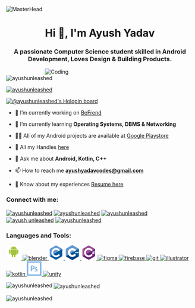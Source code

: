 ![MasterHead](https://i.postimg.cc/T2z7dDrX/Linkedin-Cover3.png)
<h1 align="center">Hi 👋, I'm Ayush Yadav</h1>
<h3 align="center">A passionate Computer Science student skilled in Android Development, Loves Design & Building Products.</h3>
<img align="right" alt="Coding" width="400" src="https://cdn.dribbble.com/users/1124806/screenshots/4876982/ezgif.com-optimize.gif">
<p align="left"> <img src="https://komarev.com/ghpvc/?username=ayushunleashed&label=Profile%20views&color=0e75b6&style=flat" alt="ayushunleashed" /> </p>

<p align="left"> <a href="https://github.com/ryo-ma/github-profile-trophy"><img src="https://github-profile-trophy.vercel.app/?username=ayushunleashed" alt="ayushunleashed" /></a> </p>

[![@ayushunleashed's Holopin board](https://holopin.me/ayushunleashed)](https://holopin.io/@ayushunleashed)

- 🔭 I’m currently working on [BeFrend](https://github.com/AyushUnleashed/BeFrend)

- 🌱 I’m currently learning **Operating Systems, DBMS & Networking**

- 👨‍💻 All of my Android projects are available at [Google Playstore](https://play.google.com/store/apps/developer?id=Ayush+Unleashed&hl=en&gl=US)

- 📝 All my Handles [here](https://ayushunleashed.carrd.co/)

- 💬 Ask me about **Android, Kotlin, C++**

- 📫 How to reach me **ayushyadavcodes@gmail.com**

- 📄 Know about my experiences [Resume here](https://drive.google.com/file/d/1fqThmOmsicBNp2jYusHBe2Ak9whRVLX2/view?usp=sharing)

<h3 align="left">Connect with me:</h3>
<p align="left">
<a href="https://twitter.com/ayushunleashed" target="blank"><img align="center" src="https://raw.githubusercontent.com/rahuldkjain/github-profile-readme-generator/master/src/images/icons/Social/twitter.svg" alt="ayushunleashed" height="30" width="40" /></a>
<a href="https://linkedin.com/in/ayushunleashed" target="blank"><img align="center" src="https://raw.githubusercontent.com/rahuldkjain/github-profile-readme-generator/master/src/images/icons/Social/linked-in-alt.svg" alt="ayushunleashed" height="30" width="40" /></a>
<a href="https://www.behance.net/ayushunleashed" target="blank"><img align="center" src="https://raw.githubusercontent.com/rahuldkjain/github-profile-readme-generator/master/src/images/icons/Social/behance.svg" alt="ayushunleashed" height="30" width="40" /></a>
<a href="https://www.youtube.com/channel/UCsI8u19z-V_cU2oAptwK2zg" target="blank"><img align="center" src="https://raw.githubusercontent.com/rahuldkjain/github-profile-readme-generator/master/src/images/icons/Social/youtube.svg" alt="ayush unleashed" height="30" width="40" /></a>
<a href="https://www.leetcode.com/ayushunleashed" target="blank"><img align="center" src="https://raw.githubusercontent.com/rahuldkjain/github-profile-readme-generator/master/src/images/icons/Social/leet-code.svg" alt="ayushunleashed" height="30" width="40" /></a>
</p>

<h3 align="left">Languages and Tools:</h3>
<p align="left"> <a href="https://developer.android.com" target="_blank" rel="noreferrer"> <img src="https://raw.githubusercontent.com/devicons/devicon/master/icons/android/android-original-wordmark.svg" alt="android" width="40" height="40"/> </a> <a href="https://www.blender.org/" target="_blank" rel="noreferrer"> <img src="https://download.blender.org/branding/community/blender_community_badge_white.svg" alt="blender" width="40" height="40"/> </a> <a href="https://www.cprogramming.com/" target="_blank" rel="noreferrer"> <img src="https://raw.githubusercontent.com/devicons/devicon/master/icons/c/c-original.svg" alt="c" width="40" height="40"/> </a> <a href="https://www.w3schools.com/cpp/" target="_blank" rel="noreferrer"> <img src="https://raw.githubusercontent.com/devicons/devicon/master/icons/cplusplus/cplusplus-original.svg" alt="cplusplus" width="40" height="40"/> </a> <a href="https://www.w3schools.com/cs/" target="_blank" rel="noreferrer"> <img src="https://raw.githubusercontent.com/devicons/devicon/master/icons/csharp/csharp-original.svg" alt="csharp" width="40" height="40"/> </a> <a href="https://www.figma.com/" target="_blank" rel="noreferrer"> <img src="https://www.vectorlogo.zone/logos/figma/figma-icon.svg" alt="figma" width="40" height="40"/> </a> <a href="https://firebase.google.com/" target="_blank" rel="noreferrer"> <img src="https://www.vectorlogo.zone/logos/firebase/firebase-icon.svg" alt="firebase" width="40" height="40"/> </a> <a href="https://git-scm.com/" target="_blank" rel="noreferrer"> <img src="https://www.vectorlogo.zone/logos/git-scm/git-scm-icon.svg" alt="git" width="40" height="40"/> </a> <a href="https://www.adobe.com/in/products/illustrator.html" target="_blank" rel="noreferrer"> <img src="https://www.vectorlogo.zone/logos/adobe_illustrator/adobe_illustrator-icon.svg" alt="illustrator" width="40" height="40"/> </a> <a href="https://kotlinlang.org" target="_blank" rel="noreferrer"> <img src="https://www.vectorlogo.zone/logos/kotlinlang/kotlinlang-icon.svg" alt="kotlin" width="40" height="40"/> </a> <a href="https://www.photoshop.com/en" target="_blank" rel="noreferrer"> <img src="https://raw.githubusercontent.com/devicons/devicon/master/icons/photoshop/photoshop-line.svg" alt="photoshop" width="40" height="40"/> </a> <a href="https://unity.com/" target="_blank" rel="noreferrer"> <img src="https://www.vectorlogo.zone/logos/unity3d/unity3d-icon.svg" alt="unity" width="40" height="40"/> </a> </p>

<p><img align="left" src="https://github-readme-stats.vercel.app/api/top-langs?username=ayushunleashed&show_icons=true&locale=en&layout=compact" alt="ayushunleashed" /></p>

<p>&nbsp;<img align="center" src="https://github-readme-stats.vercel.app/api?username=ayushunleashed&show_icons=true&locale=en" alt="ayushunleashed" /></p>

<p><img align="center" src="https://github-readme-streak-stats.herokuapp.com/?user=ayushunleashed&" alt="ayushunleashed" /></p>



<!--
**AyushUnleashed/AyushUnleashed** is a ✨ _special_ ✨ repository because its `README.md` (this file) appears on your GitHub profile.

Here are some ideas to get you started:

- 🔭 I’m currently working on ...
- 🌱 I’m currently learning ...
- 👯 I’m looking to collaborate on ...
- 🤔 I’m looking for help with ...
- 💬 Ask me about ...
- 📫 How to reach me: ...
- 😄 Pronouns: ...
- ⚡ Fun fact: ...
-->

